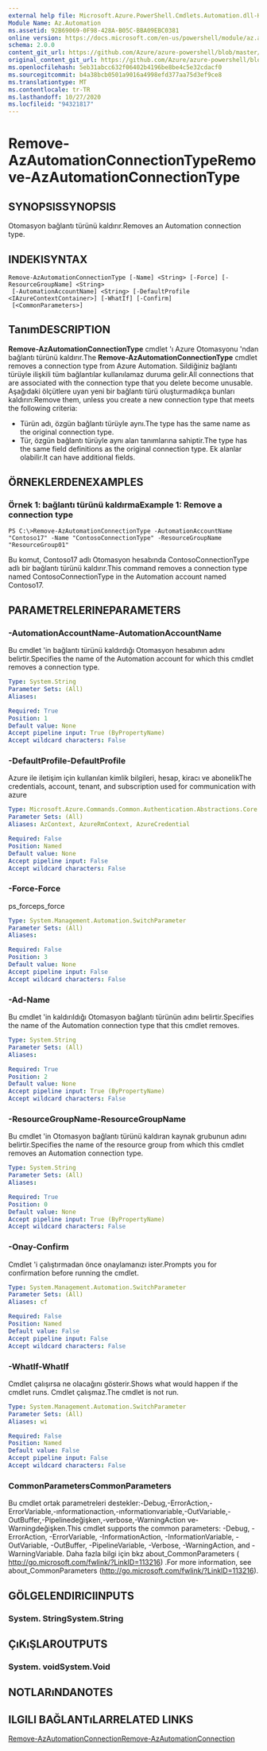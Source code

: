 ```yaml
---
external help file: Microsoft.Azure.PowerShell.Cmdlets.Automation.dll-Help.xml
Module Name: Az.Automation
ms.assetid: 92B69069-0F98-428A-B05C-BBA09EBC0381
online version: https://docs.microsoft.com/en-us/powershell/module/az.automation/remove-azautomationconnectiontype
schema: 2.0.0
content_git_url: https://github.com/Azure/azure-powershell/blob/master/src/Automation/Automation/help/Remove-AzAutomationConnectionType.md
original_content_git_url: https://github.com/Azure/azure-powershell/blob/master/src/Automation/Automation/help/Remove-AzAutomationConnectionType.md
ms.openlocfilehash: 5eb31abcc632f06402b4196be8be4c5e32cdacf0
ms.sourcegitcommit: b4a38bcb0501a9016a4998efd377aa75d3ef9ce8
ms.translationtype: MT
ms.contentlocale: tr-TR
ms.lasthandoff: 10/27/2020
ms.locfileid: "94321817"
---
```

# <span data-ttu-id="25fb2-101">Remove-AzAutomationConnectionType</span><span class="sxs-lookup"><span data-stu-id="25fb2-101">Remove-AzAutomationConnectionType</span></span>

## <span data-ttu-id="25fb2-102">SYNOPSIS</span><span class="sxs-lookup"><span data-stu-id="25fb2-102">SYNOPSIS</span></span>
<span data-ttu-id="25fb2-103">Otomasyon bağlantı türünü kaldırır.</span><span class="sxs-lookup"><span data-stu-id="25fb2-103">Removes an Automation connection type.</span></span>

## <span data-ttu-id="25fb2-104">INDEKI</span><span class="sxs-lookup"><span data-stu-id="25fb2-104">SYNTAX</span></span>

```
Remove-AzAutomationConnectionType [-Name] <String> [-Force] [-ResourceGroupName] <String>
 [-AutomationAccountName] <String> [-DefaultProfile <IAzureContextContainer>] [-WhatIf] [-Confirm]
 [<CommonParameters>]
```

## <span data-ttu-id="25fb2-105">Tanım</span><span class="sxs-lookup"><span data-stu-id="25fb2-105">DESCRIPTION</span></span>
<span data-ttu-id="25fb2-106">**Remove-AzAutomationConnectionType** cmdlet 'ı Azure Otomasyonu 'ndan bağlantı türünü kaldırır.</span><span class="sxs-lookup"><span data-stu-id="25fb2-106">The **Remove-AzAutomationConnectionType** cmdlet removes a connection type from Azure Automation.</span></span>
<span data-ttu-id="25fb2-107">Sildiğiniz bağlantı türüyle ilişkili tüm bağlantılar kullanılamaz duruma gelir.</span><span class="sxs-lookup"><span data-stu-id="25fb2-107">All connections that are associated with the connection type that you delete become unusable.</span></span>
<span data-ttu-id="25fb2-108">Aşağıdaki ölçütlere uyan yeni bir bağlantı türü oluşturmadıkça bunları kaldırın:</span><span class="sxs-lookup"><span data-stu-id="25fb2-108">Remove them, unless you create a new connection type that meets the following criteria:</span></span> 
- <span data-ttu-id="25fb2-109">Türün adı, özgün bağlantı türüyle aynı.</span><span class="sxs-lookup"><span data-stu-id="25fb2-109">The type has the same name as the original connection type.</span></span> 
- <span data-ttu-id="25fb2-110">Tür, özgün bağlantı türüyle aynı alan tanımlarına sahiptir.</span><span class="sxs-lookup"><span data-stu-id="25fb2-110">The type has the same field definitions as the original connection type.</span></span>
<span data-ttu-id="25fb2-111">Ek alanlar olabilir.</span><span class="sxs-lookup"><span data-stu-id="25fb2-111">It can have additional fields.</span></span>

## <span data-ttu-id="25fb2-112">ÖRNEKLERDEN</span><span class="sxs-lookup"><span data-stu-id="25fb2-112">EXAMPLES</span></span>

### <span data-ttu-id="25fb2-113">Örnek 1: bağlantı türünü kaldırma</span><span class="sxs-lookup"><span data-stu-id="25fb2-113">Example 1: Remove a connection type</span></span>
```
PS C:\>Remove-AzAutomationConnectionType -AutomationAccountName "Contoso17" -Name "ContosoConnectionType" -ResourceGroupName "ResourceGroup01"
```

<span data-ttu-id="25fb2-114">Bu komut, Contoso17 adlı Otomasyon hesabında ContosoConnectionType adlı bir bağlantı türünü kaldırır.</span><span class="sxs-lookup"><span data-stu-id="25fb2-114">This command removes a connection type named ContosoConnectionType in the Automation account named Contoso17.</span></span>

## <span data-ttu-id="25fb2-115">PARAMETRELERINE</span><span class="sxs-lookup"><span data-stu-id="25fb2-115">PARAMETERS</span></span>

### <span data-ttu-id="25fb2-116">-AutomationAccountName</span><span class="sxs-lookup"><span data-stu-id="25fb2-116">-AutomationAccountName</span></span>
<span data-ttu-id="25fb2-117">Bu cmdlet 'in bağlantı türünü kaldırdığı Otomasyon hesabının adını belirtir.</span><span class="sxs-lookup"><span data-stu-id="25fb2-117">Specifies the name of the Automation account for which this cmdlet removes a connection type.</span></span>

```yaml
Type: System.String
Parameter Sets: (All)
Aliases:

Required: True
Position: 1
Default value: None
Accept pipeline input: True (ByPropertyName)
Accept wildcard characters: False
```

### <span data-ttu-id="25fb2-118">-DefaultProfile</span><span class="sxs-lookup"><span data-stu-id="25fb2-118">-DefaultProfile</span></span>
<span data-ttu-id="25fb2-119">Azure ile iletişim için kullanılan kimlik bilgileri, hesap, kiracı ve abonelik</span><span class="sxs-lookup"><span data-stu-id="25fb2-119">The credentials, account, tenant, and subscription used for communication with azure</span></span>

```yaml
Type: Microsoft.Azure.Commands.Common.Authentication.Abstractions.Core.IAzureContextContainer
Parameter Sets: (All)
Aliases: AzContext, AzureRmContext, AzureCredential

Required: False
Position: Named
Default value: None
Accept pipeline input: False
Accept wildcard characters: False
```

### <span data-ttu-id="25fb2-120">-Force</span><span class="sxs-lookup"><span data-stu-id="25fb2-120">-Force</span></span>
<span data-ttu-id="25fb2-121">ps_force</span><span class="sxs-lookup"><span data-stu-id="25fb2-121">ps_force</span></span>

```yaml
Type: System.Management.Automation.SwitchParameter
Parameter Sets: (All)
Aliases:

Required: False
Position: 3
Default value: None
Accept pipeline input: False
Accept wildcard characters: False
```

### <span data-ttu-id="25fb2-122">-Ad</span><span class="sxs-lookup"><span data-stu-id="25fb2-122">-Name</span></span>
<span data-ttu-id="25fb2-123">Bu cmdlet 'in kaldırıldığı Otomasyon bağlantı türünün adını belirtir.</span><span class="sxs-lookup"><span data-stu-id="25fb2-123">Specifies the name of the Automation connection type that this cmdlet removes.</span></span>

```yaml
Type: System.String
Parameter Sets: (All)
Aliases:

Required: True
Position: 2
Default value: None
Accept pipeline input: True (ByPropertyName)
Accept wildcard characters: False
```

### <span data-ttu-id="25fb2-124">-ResourceGroupName</span><span class="sxs-lookup"><span data-stu-id="25fb2-124">-ResourceGroupName</span></span>
<span data-ttu-id="25fb2-125">Bu cmdlet 'in Otomasyon bağlantı türünü kaldıran kaynak grubunun adını belirtir.</span><span class="sxs-lookup"><span data-stu-id="25fb2-125">Specifies the name of the resource group from which this cmdlet removes an Automation connection type.</span></span>

```yaml
Type: System.String
Parameter Sets: (All)
Aliases:

Required: True
Position: 0
Default value: None
Accept pipeline input: True (ByPropertyName)
Accept wildcard characters: False
```

### <span data-ttu-id="25fb2-126">-Onay</span><span class="sxs-lookup"><span data-stu-id="25fb2-126">-Confirm</span></span>
<span data-ttu-id="25fb2-127">Cmdlet 'i çalıştırmadan önce onaylamanızı ister.</span><span class="sxs-lookup"><span data-stu-id="25fb2-127">Prompts you for confirmation before running the cmdlet.</span></span>

```yaml
Type: System.Management.Automation.SwitchParameter
Parameter Sets: (All)
Aliases: cf

Required: False
Position: Named
Default value: False
Accept pipeline input: False
Accept wildcard characters: False
```

### <span data-ttu-id="25fb2-128">-WhatIf</span><span class="sxs-lookup"><span data-stu-id="25fb2-128">-WhatIf</span></span>
<span data-ttu-id="25fb2-129">Cmdlet çalışırsa ne olacağını gösterir.</span><span class="sxs-lookup"><span data-stu-id="25fb2-129">Shows what would happen if the cmdlet runs.</span></span>
<span data-ttu-id="25fb2-130">Cmdlet çalışmaz.</span><span class="sxs-lookup"><span data-stu-id="25fb2-130">The cmdlet is not run.</span></span>

```yaml
Type: System.Management.Automation.SwitchParameter
Parameter Sets: (All)
Aliases: wi

Required: False
Position: Named
Default value: False
Accept pipeline input: False
Accept wildcard characters: False
```

### <span data-ttu-id="25fb2-131">CommonParameters</span><span class="sxs-lookup"><span data-stu-id="25fb2-131">CommonParameters</span></span>
<span data-ttu-id="25fb2-132">Bu cmdlet ortak parametreleri destekler:-Debug,-ErrorAction,-ErrorVariable,-ınformationaction,-ınformationvariable,-OutVariable,-OutBuffer,-Pipelinedeğişken,-verbose,-WarningAction ve-Warningdeğişken.</span><span class="sxs-lookup"><span data-stu-id="25fb2-132">This cmdlet supports the common parameters: -Debug, -ErrorAction, -ErrorVariable, -InformationAction, -InformationVariable, -OutVariable, -OutBuffer, -PipelineVariable, -Verbose, -WarningAction, and -WarningVariable.</span></span> <span data-ttu-id="25fb2-133">Daha fazla bilgi için bkz about_CommonParameters ( http://go.microsoft.com/fwlink/?LinkID=113216) .</span><span class="sxs-lookup"><span data-stu-id="25fb2-133">For more information, see about_CommonParameters (http://go.microsoft.com/fwlink/?LinkID=113216).</span></span>

## <span data-ttu-id="25fb2-134">GÖLGELENDIRICI</span><span class="sxs-lookup"><span data-stu-id="25fb2-134">INPUTS</span></span>

### <span data-ttu-id="25fb2-135">System. String</span><span class="sxs-lookup"><span data-stu-id="25fb2-135">System.String</span></span>

## <span data-ttu-id="25fb2-136">ÇıKıŞLAR</span><span class="sxs-lookup"><span data-stu-id="25fb2-136">OUTPUTS</span></span>

### <span data-ttu-id="25fb2-137">System. void</span><span class="sxs-lookup"><span data-stu-id="25fb2-137">System.Void</span></span>

## <span data-ttu-id="25fb2-138">NOTLARıNDA</span><span class="sxs-lookup"><span data-stu-id="25fb2-138">NOTES</span></span>

## <span data-ttu-id="25fb2-139">ILGILI BAĞLANTıLAR</span><span class="sxs-lookup"><span data-stu-id="25fb2-139">RELATED LINKS</span></span>

[<span data-ttu-id="25fb2-140">Remove-AzAutomationConnection</span><span class="sxs-lookup"><span data-stu-id="25fb2-140">Remove-AzAutomationConnection</span></span>](./Remove-AzAutomationConnection.md)


